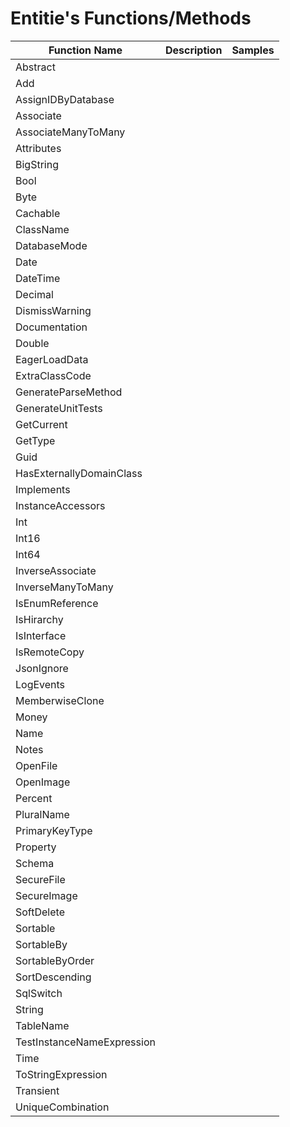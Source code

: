# Entitie's Functions/Methods

| Function Name|Description | Samples |
|--------------|-------------|--------|
Abstract||
Add||
AssignIDByDatabase||
Associate||
AssociateManyToMany||
Attributes||
BigString||
Bool||
Byte||
Cachable||
ClassName||
DatabaseMode||
Date||
DateTime||
Decimal||
DismissWarning||
Documentation||
Double||
EagerLoadData||
ExtraClassCode||
GenerateParseMethod||
GenerateUnitTests||
GetCurrent||
GetType||
Guid||
HasExternallyDomainClass||
Implements||
InstanceAccessors||
Int||
Int16||
Int64||
InverseAssociate||
InverseManyToMany||
IsEnumReference||
IsHirarchy||
IsInterface||
IsRemoteCopy||
JsonIgnore||
LogEvents||
MemberwiseClone||
Money||
Name||
Notes||
OpenFile||
OpenImage||
Percent||
PluralName||
PrimaryKeyType||
Property||
Schema||
SecureFile||
SecureImage||
SoftDelete||
Sortable||
SortableBy||
SortableByOrder||
SortDescending||
SqlSwitch||
String||
TableName||
TestInstanceNameExpression||
Time||
ToStringExpression||
Transient||
UniqueCombination||